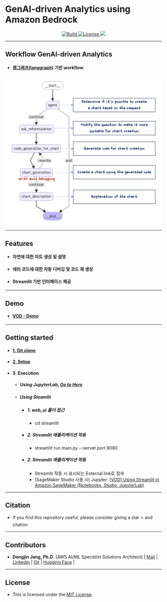 <h1 align="left"><b>GenAI-driven Analytics using Amazon Bedrock</b></h1>
<p align="center">
    <a href="https://github.com/aws-samples">
            <img alt="Build" src="https://img.shields.io/badge/Contribution-Welcome-blue">
    </a>
    <a href="https://github.com/aws-samples/aws-ai-ml-workshop-kr/blob/master/LICENSE">
        <img alt="License" src="https://img.shields.io/badge/LICENSE-MIT-green">
    </a>
    <a href="https://hits.seeyoufarm.com"><img src="https://hits.seeyoufarm.com/api/count/incr/badge.svg?url=https%3A%2F%2Fgithub.com%2Faws-samples%2Faws-ai-ml-workshop-kr%2Ftree%2Fmaster%2Fgenai%2Faws-gen-ai-kr%2F20_applications%2F09_genai_analytics&count_bg=%2379C83D&title_bg=%23555555&icon=&icon_color=%23E7E7E7&title=hits&edge_flat=false"/>
    </a>
</p>



- - -

## <div id="Main">**Workflow GenAI-driven Analytics**</div>
- #### <span style="#FF69B4;"> [랭그래프(langgraph)](https://langchain-ai.github.io/langgraph/) 기반 workflow</span>
<img src="./imgs/workflow.png"  width="600">

- - -
## <div id="Features">**Features**</div>
- #### <span style="#FF69B4;"> 자연에 대한 차트 생성 및 설명</span>
- #### <span style="#FF69B4;"> 에러 코드에 대한 자동 디버깅 및 코드 재 생성</span>
- #### <span style="#FF69B4;"> Streamlit 기반 인터페이스 제공</span>

- - -
## <div id="Demo">**Demo**</div>
- #### <span style="#FF69B4;"> [VOD - Demo](https://www.youtube.com/watch?v=tX0QxRTpC2o)</span>

- - -

## <div id="Started">**Getting started**</div>
- #### <span style="#FF69B4;"> [1. Git clone](https://github.com/aws-samples/aws-ai-ml-workshop-kr.git)</span>
- #### <span style="#FF69B4;"> [2. Setup](./setup.ipynb)</span>
- #### <span style="#FF69B4;"> 3. Execution</span>
  - ##### <span style="#FF69B4;"> Using JupyterLab, [Go to Here](./01_analysis-agent.ipynb)</span>
  - ##### <span style="#FF69B4;"> Using Steamlit </span>
      - ##### <span style="#FF69B4;"> 1. web_ui 폴더 접근</span>
          - cd streamlit
      - ##### <span style="#FF69B4;"> 2. Streamlit 애플리케이션 작동</span>
          - streamlit run main.py --server.port 8080
      - ##### <span style="#FF69B4;"> 2. Streamlit 애플리케이션 작동</span>
          - Streamlit 작동 시 표시되는 External link로 접속
          - (SageMaker Studio 사용 시) Jupyter: [[VOD] Using Streamlit in Amazon SageMaker (Notebooks, Studio, JupyterLab)](https://www.youtube.com/watch?v=ClQdxXPgv6o)
            
- - -

## <div id="Citation">**Citation**</div>
- <span style="#FF69B4;"> If you find this repository useful, please consider giving a star ⭐ and citation</span>
- - -

## <div id="Contributors">**Contributors**</div>
- <span style="#FF69B4;"> **Dongjin Jang, Ph.D.** (AWS AI/ML Specislist Solutions Architect) | [Mail](mailto:dongjinj@amazon.com) | [Linkedin](https://www.linkedin.com/in/dongjin-jang-kr/) | [Git](https://github.com/dongjin-ml) | [Hugging Face](https://huggingface.co/Dongjin-kr) |</span>
- - -

## <div id="License">**License**</div>
- <span style="#FF69B4;"> This is licensed under the [MIT License](https://github.com/aws-samples/aws-ai-ml-workshop-kr/blob/master/LICENSE). </span>